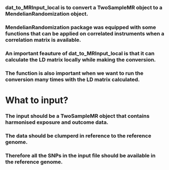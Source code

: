 ### dat_to_MRInput_local is to convert a TwoSampleMR object to a MendelianRandomization object.
### MendelianRandomization package was equipped with some functions that can be applied on correlated instruments when a correlation matrix is available.
### An important feauture of dat_to_MRInput_local is that it can calculate the LD matrix locally while making the conversion.
### The function is also important when we want to run the conversion many times with the LD matrix calculated. 
# What to input?
### The input should be a TwoSampleMR object that contains harmonised exposure and outcome data.
### The data should be clumperd in reference to the reference genome.
### Therefore all the SNPs in the input file should be available in the reference genome.

